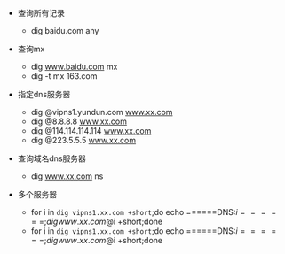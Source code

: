 * 查询所有记录
    * dig baidu.com any
* 查询mx
    * dig www.baidu.com mx
    * dig -t mx 163.com
* 指定dns服务器
    * dig @vipns1.yundun.com www.xx.com
    * dig @8.8.8.8 www.xx.com
    * dig @114.114.114.114 www.xx.com
    * dig @223.5.5.5 www.xx.com
* 查询域名dns服务器
   *  dig www.xx.com ns
   
* 多个服务器
   * for i in `dig vipns1.xx.com +short`;do echo ======DNS:$i======; dig www.xx.com @$i +short;done
   * for i in `dig vipns1.xx.com +short`;do echo ======DNS:$i======; dig www.xx.com @$i +short;done